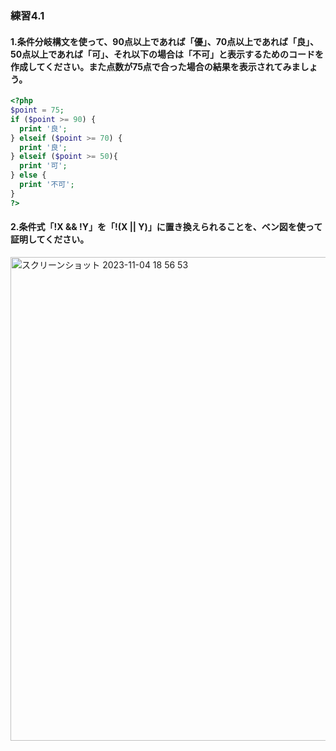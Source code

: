 ### 練習4.1
#### 1.条件分岐構文を使って、90点以上であれば「優」、70点以上であれば「良」、50点以上であれば「可」、それ以下の場合は「不可」と表示するためのコードを作成してください。また点数が75点で合った場合の結果を表示されてみましょう。
```PHP
<?php
$point = 75;
if ($point >= 90) {
  print '良';
} elseif ($point >= 70) {
  print '良';
} elseif ($point >= 50){
  print '可';
} else {
  print '不可';
}
?>
```
#### 2.条件式「!X && !Y」を「!(X || Y)」に置き換えられることを、ベン図を使って証明してください。
<img width="774" alt="スクリーンショット 2023-11-04 18 56 53" src="https://github.com/MizukiOkushima/PHP8BeginnerExam/assets/95268598/a008bd04-2dbc-4942-9986-5d7a7d9ccf90">
